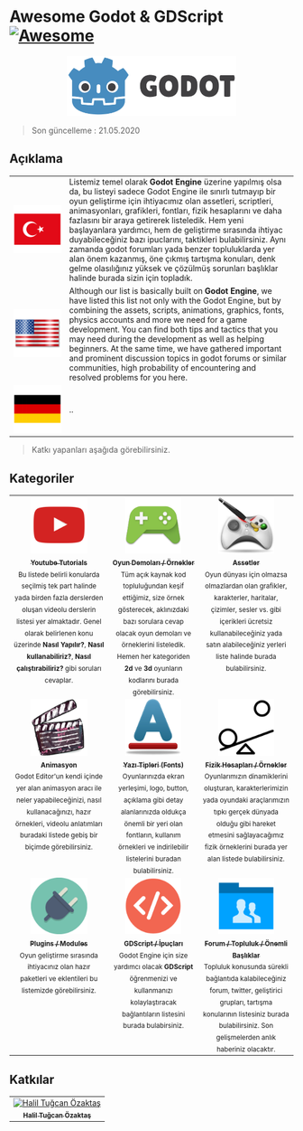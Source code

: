 # Awesome Godot & GDScript [![Awesome](https://awesome.re/badge.svg)](https://awesome.re)

<center>
<a href="https://www.godotengine.org">
<img src="icons/logo.svg" width="300px;" alt="Godot Engine" />
</a>
</center>

> Son güncelleme : 21.05.2020

## Açıklama 

<table width="100%">
    <tr>
        <td align="center" valign="center" width="85">
            <img src="flags/tr.png" alt="tr" />
        </td>
        <td>
        Listemiz temel olarak <b>Godot Engine</b> üzerine yapılmış olsa da, bu listeyi sadece Godot Engine ile sınırlı tutmayıp bir oyun geliştirme için ihtiyacımız olan assetleri, scriptleri, animasyonları, grafikleri, fontları, fizik hesaplarını ve daha fazlasını bir araya getirerek listeledik. Hem yeni başlayanlara yardımcı, hem de geliştirme sırasında ihtiyac duyabileceğiniz bazı ipuclarını, taktikleri bulabilirsiniz. Aynı zamanda godot forumları yada benzer topluluklarda yer alan önem kazanmış, öne çıkmış tartışma konuları, denk gelme olasılığınız yüksek ve çözülmüş sorunları başlıklar halinde burada sizin için topladık.
        </td>
    </tr>
    <tr>
        <td align="center" valign="center">
            <a href="README.md" title="tr">
                <img src="flags/us.png" alt="us" />
            </a>
        </td>
        <td>
        Although our list is basically built on <b>Godot Engine</b>, we have listed this list not only with the Godot Engine, but by combining the assets, scripts, animations, graphics, fonts, physics accounts and more we need for a game development. You can find both tips and tactics that you may need during the development as well as helping beginners. At the same time, we have gathered important and prominent discussion topics in godot forums or similar communities, high probability of encountering and resolved problems for you here.
        </td>
    </tr>
    <tr>
        <td align="center" valign="center">
            <img src="flags/de.png" alt="de" />
        </td>
        <td>..</td>
    </tr>
</table>


> Katkı yapanları aşağıda görebilirsiniz.

## Kategoriler 

<table width="100%">
    <tr>
        <td align="center" valign="top">
            <a href="tutorials.md" title="godot youtube tutorials">
                <img src="icons/youtube.png" width="100px;" alt="godot youtube tutorials" />
                <br />
                <sub><b>Youtube Tutorials</b></sub>
            </a>
            <br />
            <sub>Bu listede belirli konularda seçilmiş tek part halinde yada birden fazla derslerden oluşan videolu derslerin listesi yer almaktadır. Genel olarak belirlenen konu üzerinde <b>Nasıl Yapılır?</b>, <b>Nasıl kullanabiliriz?</b>, <b>Nasıl çalıştırabiliriz?</b> gibi soruları cevaplar.</sub>
        </td>
        <td align="center" valign="top">
            <a href="games.md" title="godot game demos example">
                <img src="icons/games.png" width="100px;" alt="godot game demos example" />
                <br />
                <sub><b>Oyun Demoları / Örnekler</b></sub>
            </a>
            <br />
            <sub>Tüm açık kaynak kod topluluğundan keşif ettiğimiz, size örnek gösterecek, aklınızdaki bazı sorulara cevap olacak oyun demoları ve örneklerini listeledik. Hemen her kategoriden <b>2d</b> ve <b>3d</b> oyunların kodlarını burada görebilirsiniz.</sub>
        </td>
        <td align="center" valign="top">
            <a href="assets.md" title="free game assets">
                <img src="icons/assets.png" width="100px;" alt="free game assets" />
                <br />
                <sub><b>Assetler</b></sub>
            </a>
            <br />
            <sub>Oyun dünyası için olmazsa olmazlardan olan grafikler, karakterler, haritalar, çizimler, sesler vs. gibi içerikleri ücretsiz kullanabileceğiniz yada satın alabileceğiniz yerleri liste halinde burada bulabilirsiniz.</sub>
        </td>
    </tr>
    <tr>
        <td align="center" valign="top">
            <a href="animations.md" title="godot animation">
                <img src="icons/animation.png" width="100px;" alt="godot animation" />
                <br />
                <sub><b>Animasyon</b></sub>
            </a>
            <br />
            <sub>Godot Editor'un kendi içinde yer alan animasyon aracı ile neler yapabileceğinizi, nasıl kullanacağınızı, hazır örnekleri, videolu anlatımları buradaki listede gebiş bir biçimde görebilirsiniz.</sub>
        </td>
        <td align="center" valign="top">
            <a href="fonts.md" title="fonts">
                <img src="icons/font.png" width="100px;" alt="fonts" />
                <br />
                <sub><b>Yazı Tipleri (Fonts)</b></sub>
            </a>
            <br />
            <sub>Oyunlarınızda ekran yerleşimi, logo, button, açıklama gibi detay alanlarınızda oldukça önemli bir yeri olan fontların, kullanım örnekleri ve indirilebilir listelerini buradan bulabilirsiniz.</sub>
        </td>
        <td align="center" valign="top">
            <a href="physics.md" title="godot physics">
                <img src="icons/physics.png" width="100px;" alt="godot physics" />
                <br />
                <sub><b>Fizik Hesapları / Örnekler</b></sub>
            </a>
            <br />
            <sub>Oyunlarımızın dinamiklerini oluşturan, karakterlerimizin yada oyundaki araçlarımızın tıpkı gerçek dünyada olduğu gibi hareket etmesini sağlayacağımız fizik örneklerini burada yer alan listede bulabilirsiniz.</sub>
        </td>
    </tr>
    <tr>
        <td align="center" valign="top">
            <a href="plugins.md" title="godot plugins">
                <img src="icons/plugin.png" width="100px;" alt="godot plugins" />
                <br />
                <sub><b>Plugins / Modules</b></sub>
            </a>
            <br />
            <sub>Oyun geliştirme sırasında ihtiyacınız olan hazır paketleri ve eklentileri bu listemizde görebilirsiniz.</sub>
        </td>
        <td align="center" valign="top">
            <a href="codes.md" title="GDScript / Tips and Tricks">
                <img src="icons/code.png" width="100px;" alt="GDScript / Tips and Tricks" />
                <br />
                <sub><b>GDScript / İpuçları</b></sub>
            </a>
            <br />
            <sub>Godot Engine için size yardımcı olacak <b>GDScript</b> öğrenmenizi ve kullanmanızı kolaylaştıracak bağlantıların listesini burada bulabirsiniz.</sub>
        </td>
        <td align="center" valign="top">
            <a href="forums.md" title="Godot Forum / Community Important Titles">
                <img src="icons/forum.png" width="100px;" alt="Godot Forum / Community Important Titles" />
                <br />
                <sub><b>Forum / Topluluk / Önemli Başlıklar</b></sub>
            </a>
            <br />
            <sub>Topluluk konusunda sürekli bağlantıda kalabileceğiniz forum, twitter, geliştirici grupları, tartışma konularının listesiniz burada bulabilirsiniz. Son gelişmelerden anlık haberiniz olacaktır.</sub>
        </td>
    </tr>
</table>


## Katkılar 
<table>
    <tr>
        <td align="center">
            <a href="https://github.com/hto">
                <img src="https://avatars3.githubusercontent.com/u/3604669?s=460&v=4" width="100px;" alt="Halil Tuğcan Özaktaş"/>
            <br />
            <sub><b>Halil Tuğcan Özaktaş</b></sub>
        </a>
        </td>
    </tr>
</table>
